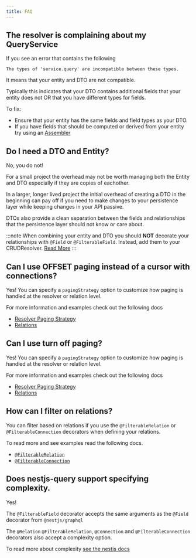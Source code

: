```yaml
---
title: FAQ
---
```


## The resolver is complaining about my QueryService

If you see an error that contains the following 

```
The types of 'service.query' are incompatible between these types.
```

It means that your entity and DTO are not compatible. 

Typically this indicates that your DTO contains additional fields that your entity does not OR that you have different types for fields. 

To fix:
* Ensure that your entity has the same fields and field types as your DTO.
* If you have fields that should be computed or derived from your entity try using an [Assembler](./concepts/advanced/assemblers.mdx) 

## Do I need a DTO and Entity?

No, you do not! 

For a small project the overhead may not be worth managing both the Entity and DTO especially if they are copies of eachother.

In a larger, longer lived project the initial overhead of creating a DTO in the beginning can pay off if you need to make changes to your persistence layer while keeping changes in your API passive. 

DTOs also provide a clean separation between the fields and relationships that the persistence layer should not know or care about.

:::note
When combining your entity and DTO you should **NOT** decorate your relationships with `@Field` or `@FilterableField`. Instead, add them to your CRUDResolver. [Read More](./persistence/services.mdx#relations) 
:::

## Can I use OFFSET paging instead of a cursor with connections?

Yes! You can specify a `pagingStrategy` option to customize how paging is handled at the resolver or relation level. 

For more information and examples check out the following docs
* [Resolver Paging Strategy](./graphql/resolvers.mdx#paging-strategy)
* [Relations](./graphql/relations.mdx#many-relation)

## Can I use turn off paging?

Yes! You can specify a `pagingStrategy` option to customize how paging is handled at the resolver or relation level. 

For more information and examples check out the following docs
* [Resolver Paging Strategy](./graphql/resolvers.mdx#paging-strategy)
* [Relations](./graphql/relations.mdx#many-relation)


## How can I filter on relations?

You can filter based on relations if you use the `@FilterableRelation` or `@FilterableConnection` decorators when defining your relations.

To read more and see examples read the following docs.

* [`@FilterableRelation`](./graphql/relations.mdx#filterablerelation-decorator)
* [`@FilterableConnection`](./graphql/relations.mdx#filterableconnection-decorator)


## Does nestjs-query support specifying complexity.

Yes! 

The `@FilterableField` decorator accepts the same arguments as the `@Field` decorator from `@nestjs/graphql`

The `@Relation` `@FilterableRelation`, `@Connection` and `@FilterableConnection` decorators also accept a complexity option.

To read more about complexity [see the nestjs docs](https://docs.nestjs.com/graphql/complexity)

